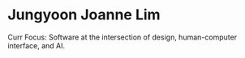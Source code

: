 # Jungyoon Joanne Lim  

Curr Focus: 
Software at the intersection of design, human-computer interface, and AI.

